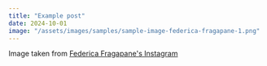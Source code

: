```yaml
---
title: "Example post"
date: 2024-10-01
image: "/assets/images/samples/sample-image-federica-fragapane-1.png"
---
```


Image taken from&nbsp;[Federica Fragapane's Instagram](https://www.instagram.com/p/C6V-nnCiLnG/?hl=en&img_index=1)

